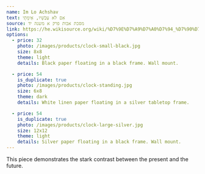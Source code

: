 ```yaml
---
name: Im Lo Achshav
text: אִם לֹא עַכְשָׁיו, אֵימָתָי
source: מסכת אבות פרק א משנה יד
link: https://he.wikisource.org/wiki/%D7%9E%D7%A9%D7%A0%D7%94_%D7%90%D7%91%D7%95%D7%AA_%D7%90_%D7%99%D7%93
options:
  - price: 32
    photo: /images/products/clock-small-black.jpg
    size: 8x8
    theme: light
    details: Black paper floating in a black frame. Wall mount.

  - price: 54
    is_duplicate: true
    photo: /images/products/clock-standing.jpg
    size: 6x8
    theme: dark
    details: White linen paper floating in a silver tabletop frame.

  - price: 54
    is_duplicate: true
    photo: /images/products/clock-large-silver.jpg
    size: 12x12
    theme: light
    details: Silver paper floating in a black frame. Wall mount.
---
```


This piece demonstrates the stark contrast between the present and the future. 